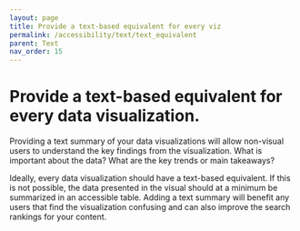 ```yaml
---
layout: page
title: Provide a text-based equivalent for every viz
permalink: /accessibility/text/text_equivalent
parent: Text
nav_order: 15
---
```


# Provide a text-based equivalent for every data visualization. 

Providing a text summary of your data visualizations will allow non-visual users to understand the key findings from the visualization. What is important about the data? What are the key trends or main takeaways? 

Ideally, every data visualization should have a text-based equivalent. If this is not possible, the data presented in the visual should at a minimum be summarized in an accessible table. Adding a text summary will benefit any users that find the visualization confusing and can also improve the search rankings for your content. 


